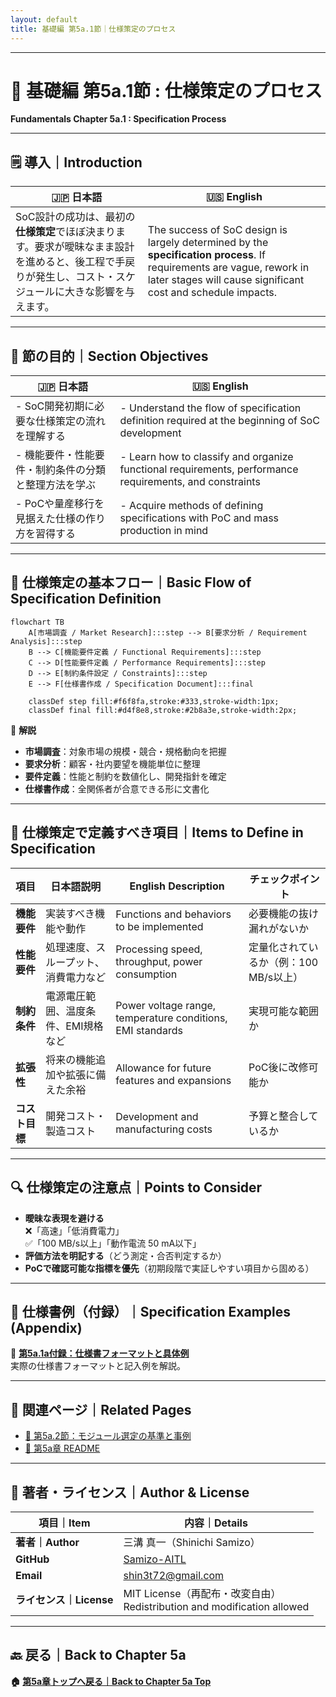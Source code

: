 ```yaml
---
layout: default
title: 基礎編 第5a.1節｜仕様策定のプロセス
---
```


---

# 📘 基礎編 第5a.1節 : 仕様策定のプロセス  
**Fundamentals Chapter 5a.1 : Specification Process**

---

## 🗒 導入｜Introduction

| 🇯🇵 日本語 | 🇺🇸 English |
|-----------|-----------|
| SoC設計の成功は、最初の**仕様策定**でほぼ決まります。要求が曖昧なまま設計を進めると、後工程で手戻りが発生し、コスト・スケジュールに大きな影響を与えます。 | The success of SoC design is largely determined by the **specification process**. If requirements are vague, rework in later stages will cause significant cost and schedule impacts. |

---

## 🎯 節の目的｜Section Objectives

| 🇯🇵 日本語 | 🇺🇸 English |
|-----------|-----------|
| - SoC開発初期に必要な仕様策定の流れを理解する | - Understand the flow of specification definition required at the beginning of SoC development |
| - 機能要件・性能要件・制約条件の分類と整理方法を学ぶ | - Learn how to classify and organize functional requirements, performance requirements, and constraints |
| - PoCや量産移行を見据えた仕様の作り方を習得する | - Acquire methods of defining specifications with PoC and mass production in mind |

---

## 📝 仕様策定の基本フロー｜Basic Flow of Specification Definition

```mermaid
flowchart TB
    A[市場調査 / Market Research]:::step --> B[要求分析 / Requirement Analysis]:::step
    B --> C[機能要件定義 / Functional Requirements]:::step
    C --> D[性能要件定義 / Performance Requirements]:::step
    D --> E[制約条件設定 / Constraints]:::step
    E --> F[仕様書作成 / Specification Document]:::final

    classDef step fill:#f6f8fa,stroke:#333,stroke-width:1px;
    classDef final fill:#d4f8e8,stroke:#2b8a3e,stroke-width:2px;
```

📍 **解説**  
- **市場調査**：対象市場の規模・競合・規格動向を把握  
- **要求分析**：顧客・社内要望を機能単位に整理  
- **要件定義**：性能と制約を数値化し、開発指針を確定  
- **仕様書作成**：全関係者が合意できる形に文書化  

---

## 📌 仕様策定で定義すべき項目｜Items to Define in Specification

| **項目** | **日本語説明** | **English Description** | **チェックポイント** |
|------|-----------|---------------------|-----------------|
| **機能要件** | 実装すべき機能や動作 | Functions and behaviors to be implemented | 必要機能の抜け漏れがないか |
| **性能要件** | 処理速度、スループット、消費電力など | Processing speed, throughput, power consumption | 定量化されているか（例：100 MB/s以上） |
| **制約条件** | 電源電圧範囲、温度条件、EMI規格など | Power voltage range, temperature conditions, EMI standards | 実現可能な範囲か |
| **拡張性** | 将来の機能追加や拡張に備えた余裕 | Allowance for future features and expansions | PoC後に改修可能か |
| **コスト目標** | 開発コスト・製造コスト | Development and manufacturing costs | 予算と整合しているか |

---

## 🔍 仕様策定の注意点｜Points to Consider

- **曖昧な表現を避ける**  
  ❌「高速」「低消費電力」  
  ✅「100 MB/s以上」「動作電流 50 mA以下」
- **評価方法を明記する**（どう測定・合否判定するか）
- **PoCで確認可能な指標を優先**（初期段階で実証しやすい項目から固める）

---

## 📎 仕様書例（付録）｜Specification Examples (Appendix)

📘 **[第5a.1a付録：仕様書フォーマットと具体例](appendix_5a1_spec_example.md)**  
実際の仕様書フォーマットと記入例を解説。

---

## 🔗 関連ページ｜Related Pages

- [📘 第5a.2節：モジュール選定の基準と事例](5a.2_module_selection.md)  
- [📘 第5a章 README](README.md)  

---

## 👤 著者・ライセンス｜Author & License

| 項目｜Item | 内容｜Details |
|------------|----------------------------|
| **著者｜Author** | 三溝 真一（Shinichi Samizo） |
| **GitHub** | [Samizo-AITL](https://github.com/Samizo-AITL) |
| **Email** | [shin3t72@gmail.com](mailto:shin3t72@gmail.com) |
| **ライセンス｜License** | MIT License（再配布・改変自由）<br>Redistribution and modification allowed |

---

## 🔙 戻る｜Back to Chapter 5a
**🏠 [第5a章トップへ戻る｜Back to Chapter 5a Top](README.md)**
